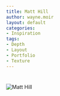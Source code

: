 ```yaml
---
title: Matt Hill
author: wayne.moir
layout: default
categories:
- Inspiration
tags:
- Depth
- Layout
- Portfolio
- Texture
---
```

# 

![Matt Hill][1]

 [1]: http://www.waynemoir.com/wp-content/uploads/2012/01/matthill.jpg "Matt Hill"